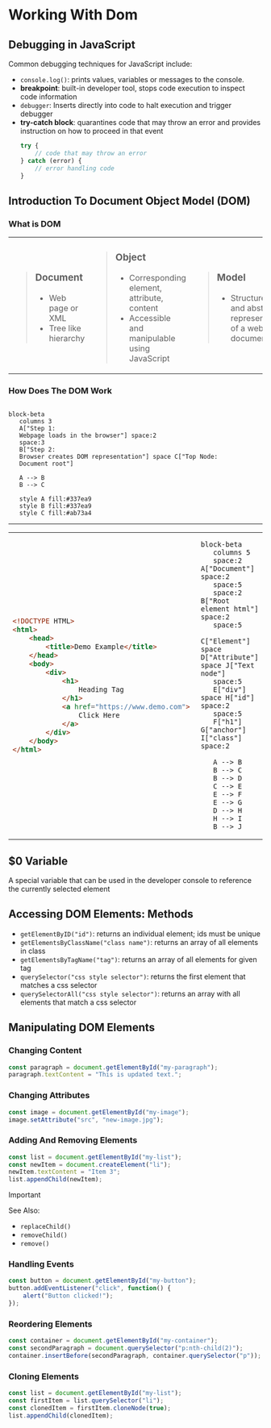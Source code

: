 # Working With Dom

## Debugging in JavaScript

Common debugging techniques for JavaScript include:

- `console.log()`: prints values, variables or messages to the console.
- __breakpoint__: built-in developer tool, stops code execution to inspect code information
- `debugger`: Inserts directly into code to halt execution and trigger debugger
- __try-catch block__: quarantines code that may throw an error and provides instruction on how to proceed in that event
    ```javascript
    try {
        // code that may throw an error
    } catch (error) {
        // error handling code
    }
    ```
## Introduction To Document Object Model (DOM)

### What is DOM

<table>
<tr>
<td style="width:33%">

> ### Document
> - Web page or XML
> - Tree like hierarchy

</td>
<td style="width:33%">

> ### Object
> - Corresponding element, attribute, content
> - Accessible and manipulable using JavaScript

</td>
<td style="width:33%">

> ### Model
> - Structured and abstract representation of a web document

</td>
</tr>
</table>

### How Does The DOM Work

```mermaid

block-beta
   columns 3
   A["Step 1:
   Webpage loads in the browser"] space:2
   space:3
   B["Step 2:
   Browser creates DOM representation"] space C["Top Node:
   Document root"]

   A --> B
   B --> C

   style A fill:#337ea9
   style B fill:#337ea9
   style C fill:#ab73a4
```

---

<table style="width:100%">
<tr>
<td style="width:420px">

```html
<!DOCTYPE HTML>
<html>
    <head>
        <title>Demo Example</title>
    </head>
    <body>
        <div>
            <h1>
                Heading Tag
            </h1>
            <a href="https://www.demo.com">
                Click Here
            </a>
        </div>
    </body>
</html>
```

</td>
<td>

```mermaid
block-beta
   columns 5
   space:2 A["Document"] space:2
   space:5
   space:2 B["Root element html"] space:2
   space:5
   C["Element"] space D["Attribute"] space J["Text node"]
   space:5
   E["div"] space H["id"] space:2
   space:5
   F["h1"] G["anchor"] I["class"] space:2

   A --> B
   B --> C
   B --> D
   C --> E
   E --> F
   E --> G
   D --> H
   H --> I
   B --> J
```

</td>
</tr>
</table>

## $0 Variable

A special variable that can be used in the developer console to reference the currently selected element

## Accessing DOM Elements: Methods

- `getElementByID("id")`: returns an individual element; ids must be unique
- `getElementsByClassName("class name")`: returns an array of all elements in class
- `getElementsByTagName("tag")`: returns an array of all elements for given tag
- `querySelector("css style selector")`: returns the first element that matches a css selector
- `querySelectorAll("css style selector")`: returns an array with all elements that match a css selector

## Manipulating DOM Elements

### Changing Content

```javascript
const paragraph = document.getElementById("my-paragraph");
paragraph.textContent = "This is updated text.";
```

### Changing Attributes

```javascript
const image = document.getElementById("my-image");
image.setAttribute("src", "new-image.jpg");
```

### Adding And Removing Elements

```javascript
const list = document.getElementById("my-list");
const newItem = document.createElement("li");
newItem.textContent = "Item 3";
list.appendChild(newItem);
```

> [!IMPORTANT]
> See Also:
> - `replaceChild()`
> - `removeChild()`
> - `remove()`

### Handling Events

```javascript
const button = document.getElementById("my-button");
button.addEventListener("click", function() {
    alert("Button clicked!");
});
```

### Reordering Elements

```javascript
const container = document.getElementById("my-container");
const secondParagraph = document.querySelector("p:nth-child(2)");
container.insertBefore(secondParagraph, container.querySelector("p"));
```

### Cloning Elements

```javascript
const list = document.getElementById("my-list");
const firstItem = list.querySelector("li");
const clonedItem = firstItem.cloneNode(true);
list.appendChild(clonedItem);
```
